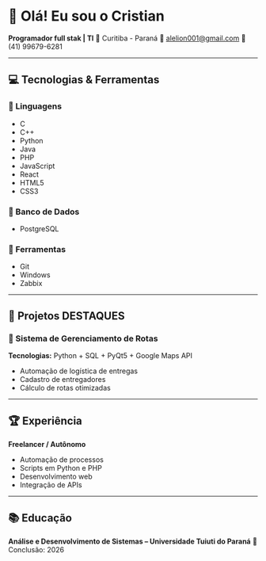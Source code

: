 # 👋 Olá! Eu sou o Cristian
**Programador full stak | TI**
📍 Curitiba - Paraná
📧 alelion001@gmail.com
📱 (41) 99679-6281

---

## 💻 Tecnologias & Ferramentas

### 🔹 Linguagens
- C
- C++
- Python
- Java
- PHP
- JavaScript
- React
- HTML5
- CSS3

### 🔹 Banco de Dados
- PostgreSQL

### 🔹 Ferramentas
- Git
- Windows
- Zabbix

---

## 🌟 Projetos DESTAQUES

### 🚚 Sistema de Gerenciamento de Rotas
**Tecnologias:** Python + SQL + PyQt5 + Google Maps API
- Automação de logística de entregas
- Cadastro de entregadores
- Cálculo de rotas otimizadas

---

## 🏆 Experiência

**Freelancer / Autônomo**
- Automação de processos
- Scripts em Python e PHP
- Desenvolvimento web
- Integração de APIs

---

## 📚 Educação

**Análise e Desenvolvimento de Sistemas – Universidade Tuiuti do Paraná**
📅 Conclusão: 2026
